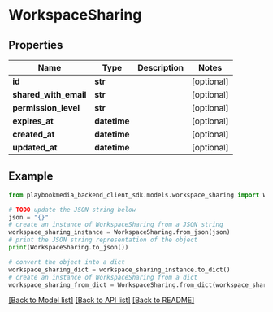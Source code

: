 # WorkspaceSharing


## Properties

Name | Type | Description | Notes
------------ | ------------- | ------------- | -------------
**id** | **str** |  | [optional] 
**shared_with_email** | **str** |  | [optional] 
**permission_level** | **str** |  | [optional] 
**expires_at** | **datetime** |  | [optional] 
**created_at** | **datetime** |  | [optional] 
**updated_at** | **datetime** |  | [optional] 

## Example

```python
from playbookmedia_backend_client_sdk.models.workspace_sharing import WorkspaceSharing

# TODO update the JSON string below
json = "{}"
# create an instance of WorkspaceSharing from a JSON string
workspace_sharing_instance = WorkspaceSharing.from_json(json)
# print the JSON string representation of the object
print(WorkspaceSharing.to_json())

# convert the object into a dict
workspace_sharing_dict = workspace_sharing_instance.to_dict()
# create an instance of WorkspaceSharing from a dict
workspace_sharing_from_dict = WorkspaceSharing.from_dict(workspace_sharing_dict)
```
[[Back to Model list]](../README.md#documentation-for-models) [[Back to API list]](../README.md#documentation-for-api-endpoints) [[Back to README]](../README.md)


